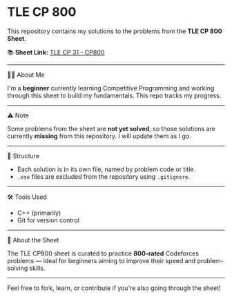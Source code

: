 # TLE CP 800

This repository contains my solutions to the problems from the **TLE CP 800 Sheet**.

📚 **Sheet Link:** [TLE CP 31 - CP800](https://www.tle-eliminators.com/cp-sheet)

---

🙋‍♂️ About Me

I'm a **beginner** currently learning Competitive Programming and working through this sheet to build my fundamentals. This repo tracks my progress.

---

⚠️ Note

Some problems from the sheet are **not yet solved**, so those solutions are currently **missing** from this repository. I will update them as I go.

---

📁 Structure

- Each solution is in its own file, named by problem code or title.
- `.exe` files are excluded from the repository using `.gitignore`.

---

 🛠️ Tools Used

- C++ (primarily)
- Git for version control

---
 📌 About the Sheet

The TLE CP800 sheet is curated to practice **800-rated** Codeforces problems — ideal for beginners aiming to improve their speed and problem-solving skills.

---

Feel free to fork, learn, or contribute if you're also going through the sheet!
